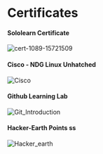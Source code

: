 
# Certificates

#### Sololearn Certificate 

![cert-1089-15721509](https://user-images.githubusercontent.com/46382398/153580763-74deda55-26d4-4c77-be09-689f2e22db6b.jpg)

#### Cisco - NDG Linux Unhatched

![Cisco](https://user-images.githubusercontent.com/46382398/153581141-c860cac3-463f-4089-819e-401b5978f322.JPG)

#### Github Learning Lab
![Git_Introduction](https://user-images.githubusercontent.com/46382398/153581247-64364c1c-0f4c-46de-afc1-4d88a754df90.JPG)


#### Hacker-Earth Points ss
![Hacker_earth](https://user-images.githubusercontent.com/46382398/153581297-cd862dae-8ceb-4ad1-8a03-14a8affd900c.JPG)
